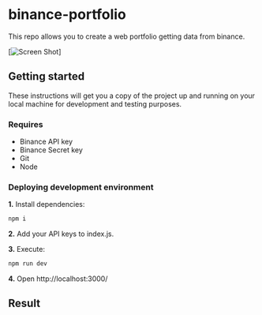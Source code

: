 # binance-portfolio

This repo allows you to create a web portfolio getting data from binance.

[![Screen Shot](images/result.png)]

## Getting started

These instructions will get you a copy of the project up and running on your local machine for development and testing purposes.

### Requires

* Binance API key
* Binance Secret key
* Git
* Node

### Deploying development environment

**1.** Install dependencies:
```bash
npm i
```
**2.** Add your API keys to index.js.

**3.** Execute:
```bash
npm run dev
```
**4.** Open http://localhost:3000/

## Result

